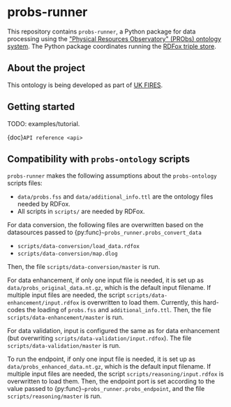 probs-runner
============

This repository contains `probs-runner`, a Python package for data processing using the ["Physical Resources Observatory" (PRObs) ontology system](https://github.com/ukfires/probs-ontology/). The Python package coordinates running the [RDFox triple store](https://www.oxfordsemantic.tech/product). 

About the project
-----------------

This ontology is being developed as part of [UK FIRES](https://ukfires.org).

Getting started
---------------

TODO: examples/tutorial.

{doc}`API reference <api>`

Compatibility with `probs-ontology` scripts
-------------------------------------------

`probs-runner` makes the following assumptions about the `probs-ontology` scripts files:

- `data/probs.fss` and `data/additional_info.ttl` are the ontology files needed by RDFox.
- All scripts in `scripts/` are needed by RDFox.

For data conversion, the following files are overwritten based on the datasources passed to {py:func}`~probs_runner.probs_convert_data`

- `scripts/data-conversion/load_data.rdfox`
- `scripts/data-conversion/map.dlog`

Then, the file `scripts/data-conversion/master` is run.

For data enhancement, if only one input file is needed, it is set up as `data/probs_original_data.nt.gz`, which is the default input filename. If multiple input files are needed, the script `scripts/data-enhancement/input.rdfox` is overwritten to load them. Currently, this hard-codes the loading of `probs.fss` and `additional_info.ttl`. Then, the file `scripts/data-enhancement/master` is run.

For data validation, input is configured the same as for data enhancement (but overwriting `scripts/data-validation/input.rdfox`). The file `scripts/data-validation/master` is run.

To run the endpoint, if only one input file is needed, it is set up as `data/probs_enhanced_data.nt.gz`, which is the default input filename. If multiple input files are needed, the script `scripts/reasoning/input.rdfox` is overwritten to load them. Then, the endpoint port is set according to the value passed to {py:func}`~probs_runner.probs_endpoint`, and the file `scripts/reasoning/master` is run.
